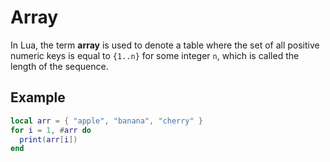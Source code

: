 # Array

In Lua, the term **array** is used to denote a table where the set of all positive numeric keys is equal to `{1..n}` for some integer `n`, which is called the length of the sequence.

## Example

```lua
local arr = { "apple", "banana", "cherry" }
for i = 1, #arr do
  print(arr[i])
end
```